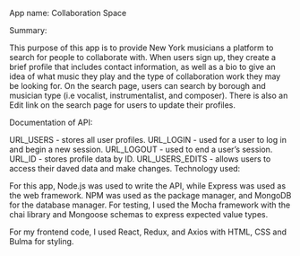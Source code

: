 App name: Collaboration Space

Summary:

This purpose of this app is to provide New York musicians a platform to search for people to collaborate with. When users sign up, they create a brief profile that includes contact 
information, as well as a bio to give an idea of what music they play and the type of 
collaboration work they may be looking for. On the search page, users can search by borough and musician type (i.e vocalist, instrumentalist, and composer). There is also an Edit link on the search page for users to update their profiles.

Documentation of API:

URL_USERS - stores all user profiles.
URL_LOGIN - used for a user to log in and begin a new session.
URL_LOGOUT - used to end a user’s session.
URL_ID - stores profile data by ID.
URL_USERS_EDITS - allows users to access their daved data and make changes.
Technology used:

For this app, Node.js was used to write the API, while Express was used as the web framework. NPM was used as the package manager, and MongoDB for the database manager. For testing, I used the Mocha framework with the chai library and Mongoose schemas to express expected value types.

For my frontend code, I used React, Redux, and Axios with HTML, CSS and Bulma for styling.




